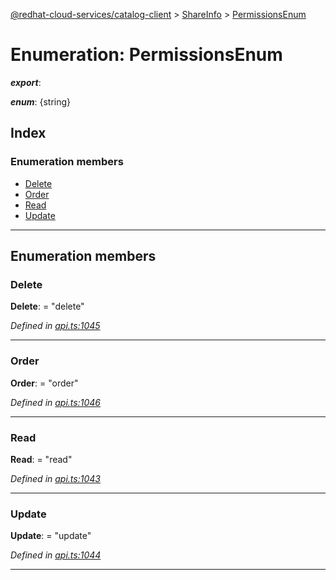 [@redhat-cloud-services/catalog-client](../README.md) > [ShareInfo](../modules/shareinfo.md) > [PermissionsEnum](../enums/shareinfo.permissionsenum.md)

# Enumeration: PermissionsEnum

*__export__*: 

*__enum__*: {string}

## Index

### Enumeration members

* [Delete](shareinfo.permissionsenum.md#delete)
* [Order](shareinfo.permissionsenum.md#order)
* [Read](shareinfo.permissionsenum.md#read)
* [Update](shareinfo.permissionsenum.md#update)

---

## Enumeration members

<a id="delete"></a>

###  Delete

**Delete**:  = "delete"

*Defined in [api.ts:1045](https://github.com/RedHatInsights/javascript-clients/blob/master/packages/catalog/api.ts#L1045)*

___
<a id="order"></a>

###  Order

**Order**:  = "order"

*Defined in [api.ts:1046](https://github.com/RedHatInsights/javascript-clients/blob/master/packages/catalog/api.ts#L1046)*

___
<a id="read"></a>

###  Read

**Read**:  = "read"

*Defined in [api.ts:1043](https://github.com/RedHatInsights/javascript-clients/blob/master/packages/catalog/api.ts#L1043)*

___
<a id="update"></a>

###  Update

**Update**:  = "update"

*Defined in [api.ts:1044](https://github.com/RedHatInsights/javascript-clients/blob/master/packages/catalog/api.ts#L1044)*

___

